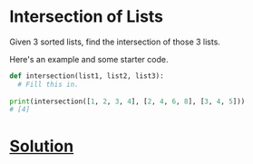 # Intersection of Lists

Given 3 sorted lists, find the intersection of those 3 lists.

Here's an example and some starter code.

```python
def intersection(list1, list2, list3):
  # Fill this in.
  
print(intersection([1, 2, 3, 4], [2, 4, 6, 8], [3, 4, 5]))
# [4]
```

# [Solution](solution.md)